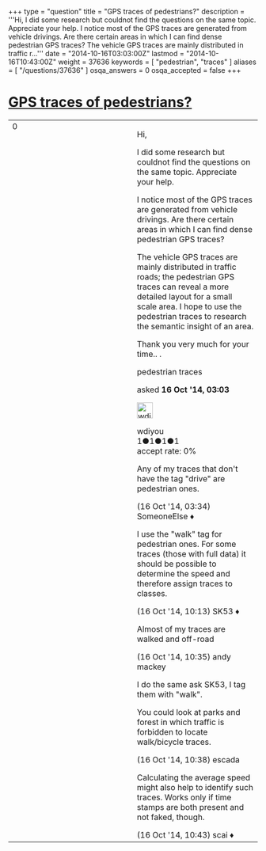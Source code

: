 +++
type = "question"
title = "GPS traces of pedestrians?"
description = '''Hi,  I did some research but couldnot find the questions on the same topic. Appreciate your help.  I notice most of the GPS traces are generated from vehicle drivings. Are there certain areas in which I can find dense pedestrian GPS traces?  The vehicle GPS traces are mainly distributed in traffic r...'''
date = "2014-10-16T03:03:00Z"
lastmod = "2014-10-16T10:43:00Z"
weight = 37636
keywords = [ "pedestrian", "traces" ]
aliases = [ "/questions/37636" ]
osqa_answers = 0
osqa_accepted = false
+++

<div class="headNormal">

# [GPS traces of pedestrians?](/questions/37636/gps-traces-of-pedestrians)

</div>

<div id="main-body">

<div id="askform">

<table id="question-table" style="width:100%;">
<colgroup>
<col style="width: 50%" />
<col style="width: 50%" />
</colgroup>
<tbody>
<tr>
<td style="width: 30px; vertical-align: top"><div class="vote-buttons">
<span id="post-37636-upvote" class="ajax-command post-vote up" rel="nofollow" title="I like this post (click again to cancel)"> </span>
<div id="post-37636-score" class="post-score" title="current number of votes">
0
</div>
<span id="post-37636-downvote" class="ajax-command post-vote down" rel="nofollow" title="I dont like this post (click again to cancel)"> </span> <span id="favorite-mark" class="ajax-command favorite-mark" rel="nofollow" title="mark/unmark this question as favorite (click again to cancel)"> </span>
<div id="favorite-count" class="favorite-count">
&#10;</div>
</div></td>
<td><div id="item-right">
<div class="question-body">
<p>Hi,</p>
<p>I did some research but couldnot find the questions on the same topic. Appreciate your help.</p>
<p>I notice most of the GPS traces are generated from vehicle drivings. Are there certain areas in which I can find dense pedestrian GPS traces?</p>
<p>The vehicle GPS traces are mainly distributed in traffic roads; the pedestrian GPS traces can reveal a more detailed layout for a small scale area. I hope to use the pedestrian traces to research the semantic insight of an area.</p>
<p>Thank you very much for your time.. .</p>
</div>
<div id="question-tags" class="tags-container tags">
<span class="post-tag tag-link-pedestrian" rel="tag" title="see questions tagged &#39;pedestrian&#39;">pedestrian</span> <span class="post-tag tag-link-traces" rel="tag" title="see questions tagged &#39;traces&#39;">traces</span>
</div>
<div id="question-controls" class="post-controls">
&#10;</div>
<div class="post-update-info-container">
<div class="post-update-info post-update-info-user">
<p>asked <strong>16 Oct '14, 03:03</strong></p>
<img src="https://secure.gravatar.com/avatar/890d905d37396bbd1841e49e7cde81e6?s=32&amp;d=identicon&amp;r=g" class="gravatar" width="32" height="32" alt="wdiyou&#39;s gravatar image" />
<p><span>wdiyou</span><br />
<span class="score" title="1 reputation points">1</span><span title="1 badges"><span class="badge1">●</span><span class="badgecount">1</span></span><span title="1 badges"><span class="silver">●</span><span class="badgecount">1</span></span><span title="1 badges"><span class="bronze">●</span><span class="badgecount">1</span></span><br />
<span class="accept_rate" title="Rate of the user&#39;s accepted answers">accept rate:</span> <span title="wdiyou has no accepted answers">0%</span></p>
</div>
</div>
<div id="comments-container-37636" class="comments-container">
<span id="37637"></span>
<div id="comment-37637" class="comment">
<div id="post-37637-score" class="comment-score">
&#10;</div>
<div class="comment-text">
<p>Any of my traces that don't have the tag "drive" are pedestrian ones.</p>
</div>
<div id="comment-37637-info" class="comment-info">
<span class="comment-age">(16 Oct '14, 03:34)</span> <span class="comment-user userinfo">SomeoneElse ♦</span>
</div>
</div>
<span id="37641"></span>
<div id="comment-37641" class="comment">
<div id="post-37641-score" class="comment-score">
&#10;</div>
<div class="comment-text">
<p>I use the "walk" tag for pedestrian ones. For some traces (those with full data) it should be possible to determine the speed and therefore assign traces to classes.</p>
</div>
<div id="comment-37641-info" class="comment-info">
<span class="comment-age">(16 Oct '14, 10:13)</span> <span class="comment-user userinfo">SK53 ♦</span>
</div>
</div>
<span id="37642"></span>
<div id="comment-37642" class="comment">
<div id="post-37642-score" class="comment-score">
&#10;</div>
<div class="comment-text">
<p>Almost of my traces are walked and off-road</p>
</div>
<div id="comment-37642-info" class="comment-info">
<span class="comment-age">(16 Oct '14, 10:35)</span> <span class="comment-user userinfo">andy mackey</span>
</div>
</div>
<span id="37643"></span>
<div id="comment-37643" class="comment">
<div id="post-37643-score" class="comment-score">
&#10;</div>
<div class="comment-text">
<p>I do the same ask SK53, I tag them with "walk".</p>
<p>You could look at parks and forest in which traffic is forbidden to locate walk/bicycle traces.</p>
</div>
<div id="comment-37643-info" class="comment-info">
<span class="comment-age">(16 Oct '14, 10:38)</span> <span class="comment-user userinfo">escada</span>
</div>
</div>
<span id="37644"></span>
<div id="comment-37644" class="comment">
<div id="post-37644-score" class="comment-score">
&#10;</div>
<div class="comment-text">
<p>Calculating the average speed might also help to identify such traces. Works only if time stamps are both present and not faked, though.</p>
</div>
<div id="comment-37644-info" class="comment-info">
<span class="comment-age">(16 Oct '14, 10:43)</span> <span class="comment-user userinfo">scai ♦</span>
</div>
</div>
</div>
<div id="comment-tools-37636" class="comment-tools">
&#10;</div>
<div class="clear">
&#10;</div>
<div id="comment-37636-form-container" class="comment-form-container">
&#10;</div>
<div class="clear">
&#10;</div>
</div></td>
</tr>
</tbody>
</table>

</div>

</div>

